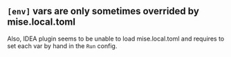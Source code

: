 ## `[env]` vars are only sometimes overrided by mise.local.toml

Also, IDEA plugin seems to be unable to load mise.local.toml and requires to set each var by hand in the `Run` config.
